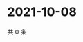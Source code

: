 # 2021-10-08

共 0 条

<!-- BEGIN -->
<!-- 最后更新时间 Fri Oct 08 2021 16:18:22 GMT+0800 (China Standard Time) -->

<!-- END -->
